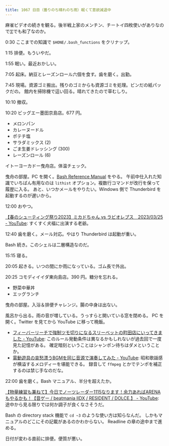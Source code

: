 ```yaml
---
title: 1067 日目（曇りのち晴れのち雨）眠くて意欲減退中
---
```


麻雀ビデオの続きを観る。後半戦上家のメンチン、チートイ四枚使いがありなので🀝でも和了なのか。

0:30 ここまでの知識で `$HONE/.bash_functions` をクリナップ。

1:15 排便。もういやだ。

1:55 眠い。最近おかしい。

7:05 起床。納豆とレーズンロール六個を食す。歯を磨く。出勤。

7:45 現場。資源ゴミ搬出。残りのゴミからも資源ゴミを処理。ビンだの紙パックだの。
館内を掃除機で這い回る。晴れてきたので草むしり。

10:10 撤収。

10:20 ビッグエー墨田京島店。677 円。

* メロンパン
* カレーヌードル
* ポテチ塩
* サラダミックス (2)
* ごま生姜ドレッシング (300)
* レーズンロール (6)

イトーヨーカドー曳舟店。体温チェック。

曳舟の部屋。PC を開く。[Bash Reference Manual](https://www.gnu.org/software/bash/manual/bash.html) をやる。
午前中仕入れた知識でいちばん有用なのは `lithist` オプション。複数行コマンドが改行を保って履歴に入る。
あと、いつかメールをやりたい。Windows 側で Thunderbird を起動するのが遅いから。

12:00 おやつ。

[【春のシューティング祭り2023】ミカドちゃん vs ラビオレプス　2023/03/25 - YouTube](https://www.youtube.com/watch?v=-HODKg2CjwU):
すくすく犬福に出演する老爺。

12:40 歯を磨く。メール対応。やはり Thunderbird は起動が重い。

Bash 続き。このシェルは二層構造なのだ。

15:15 寝る。

20:05 起きる。いつの間にか雨になっている。ゴム長で外出。

20:25 コモディイイダ東向島店。390 円。糖分を忘れる。

* 野菜中華丼
* エッグランチ

曳舟の部屋。入浴＆排便チャレンジ。腸の中身は出ない。

風呂から出る。雨の音が増している。うっすらと開いている窓を閉める。
PC を開く。Twitter を見てから YouTube に移って晩飯。

* [フィーバーリーチで強制ツモ切りになるスリーベットの町田店にいってきました - YouTube](https://www.youtube.com/watch?v=oI9LXusoZCU):
  このルール発動条件は異なるかもしれないが過去回で一度見た記憶がある。
  確定暗刻ということはシャンポン待ちはダメということか。
* [電動遊具の哀愁漂うBGMを同じ音源で演奏してみた - YouTube](https://www.youtube.com/watch?v=9wSyPZhJsyQ):
  昭和歌謡感が横溢するメロディーを堪能できる。
  録音して `ffmpeg` とかでテンポを補正するのは禁じ手なのだな。

22:00 歯を磨く。Bash マニュアル、半分を超えたか。

[【物量練習も兼ねて】今日でノーツレーダー1115なります！余力あればARENAもやるかも！【音ゲー / beatmania IIDX / RESIDENT / DOLCE.】 - YouTube](https://www.youtube.com/watch?v=6IicvrMg_CA):
途中から見る限りでは何か調子が良くなさそうだ。

Bash の directory stack 機能で `cd ~3` のような使い方は知らなんだ。
しかもマニュアルのどこにその記載があるのかわからない。
Readline の章の途中まで進める。

日付が変わる直前に排便。便質が悪い。

